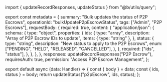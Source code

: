 import { updateRecordResponses, updateStatus } from "@b/utils/query";

export const metadata = {
  summary: "Bulk updates the status of P2P Escrows",
  operationId: "bulkUpdateP2pEscrowStatus",
  tags: ["Admin", "P2P Escrows"],
  requestBody: {
    required: true,
    content: {
      "application/json": {
        schema: {
          type: "object",
          properties: {
            ids: {
              type: "array",
              description: "Array of P2P Escrow IDs to update",
              items: { type: "string" },
            },
            status: {
              type: "string",
              description: "New status to apply to the P2P Escrows",
              enum: ["PENDING", "HELD", "RELEASED", "CANCELLED"],
            },
          },
          required: ["ids", "status"],
        },
      },
    },
  },
  responses: updateRecordResponses("P2P Escrow"),
  requiresAuth: true,
  permission: "Access P2P Escrow Management",
};

export default async (data: Handler) => {
  const { body } = data;
  const { ids, status } = body;
  return updateStatus("p2pEscrow", ids, status);
};
